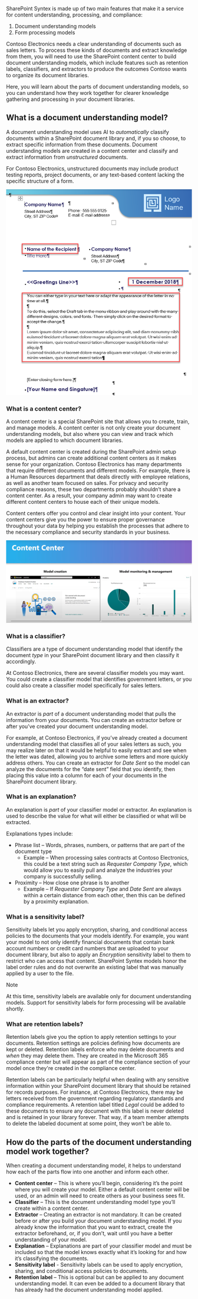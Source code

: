 SharePoint Syntex is made up of two main features that make it a service for content understanding, processing, and compliance:

1. Document understanding models  
1. Form processing models

Contoso Electronics needs a clear understanding of documents such as sales letters. To process these kinds of documents and extract knowledge from them, you will need to use the SharePoint content center to build document understanding models, which include features such as retention labels, classifiers, and extractors to produce the outcomes Contoso wants to organize its document libraries.

Here, you will learn about the parts of document understanding models, so you can understand how they work together for clearer knowledge gathering and processing in your document libraries.

## What is a document understanding model?

A document understanding model uses AI to _automatically_ classify documents within a SharePoint document library and, if you so choose, to extract specific information from these documents. Document understanding models are created in a content center and classify and extract information from _unstructured_ documents.

For Contoso Electronics, unstructured documents may include product testing reports, project documents, or any text-based content lacking the specific structure of a form.

![A picture of a sample business letter with key fields highlighted for Document understanding model processing in SharePoint Syntex.](../media/document-example.png)

### What is a content center?

A content center is a special SharePoint site that allows you to create, train, and manage models. A content center is not only create your document understanding models, but also where you can view and track which models are applied to which document libraries.

A default content center is created during the SharePoint admin setup process, but admins can create additional content centers as it makes sense for your organization. Contoso Electronics has many departments that require different documents and different models. For example, there is a Human Resources department that deals directly with employee relations, as well as another team focused on sales. For privacy and security compliance reasons, these two departments probably shouldn’t share a content center.  As a result, your company admin may want to create different content centers to house each of their unique models.

Content centers offer you control and clear insight into your content. Your content centers give you the power to ensure proper governance throughout your data by helping you establish the processes that adhere to the necessary compliance and security standards in your business.

![A screenshot of a content center with the Model creation page and Model monitoring & management options in the page.](../media/content-center.png)

### What is a classifier?

Classifiers are a type of document understanding model that identify the document _type_ in your SharePoint document library and then classify it accordingly.

At Contoso Electronics, there are several classifier models you may want. You could create a classifier model that identifies government letters, or you could also create a classifier model specifically for sales letters.

### What is an extractor?

An extractor is _part_ of a document understanding model that pulls the information from your documents. You can create an extractor before or after you’ve created your document understanding model.

For example, at Contoso Electronics, if you’ve already created a document understanding model that classifies all of your sales letters as such, you may realize later on that it would be helpful to easily extract and see when the letter was dated, allowing you to archive some letters and more quickly address others. You can create an extractor for _Date Sent_ so the model can analyze the documents for the “date sent” field that you identify, then placing this value into a column for each of your documents in the SharePoint document library.

### What is an explanation?

An explanation is _part_ of your classifier model or extractor. An explanation is used to describe the value for what will either be classified or what will be extracted.

Explanations types include:

- Phrase list – Words, phrases, numbers, or patterns that are part of the document type
  - Example – When processing sales contracts at Contoso Electronics, this could be a text string such as _Requester Company Type_, which would allow you to easily pull and analyze the industries your company is successfully selling.
- Proximity – How close one phrase is to another
  - Example – If _Requester Company Type_ and _Date Sent_ are always within a certain distance from each other, then this can be defined by a proximity explanation.

### What is a sensitivity label?

Sensitivity labels let you apply encryption, sharing, and conditional access policies to the documents that your models identify. For example, you want your model to not only identify financial documents that contain bank account numbers or credit card numbers that are uploaded to your document library, but also to apply an _Encryption_ sensitivity label to them to restrict who can access that content. SharePoint Syntex models honor the label order rules and do not overwrite an existing label that was manually applied by a user to the file.

> [!NOTE]
> At this time, sensitivity labels are available only for document understanding models. Support for sensitivity labels for form processing will be available shortly.

### What are retention labels?

Retention labels give you the option to apply retention settings to your documents. Retention settings are policies defining how documents are kept or deleted. Retention labels enforce _who_ may delete documents and _when_ they may delete them. They are created in the Microsoft 365 compliance center but will appear as part of the compliance section of your model once they're created in the compliance center.

Retention labels can be particularly helpful when dealing with any sensitive information within your SharePoint document library that should be retained for records purposes. For instance, at Contoso Electronics, there may be letters received from the government regarding regulatory standards and compliance requirements. A retention label titled _Legal_ could be added to these documents to ensure any document with this label is never deleted and is retained in your library forever. That way, if a team member attempts to delete the labeled document at some point, they won’t be able to.

## How do the parts of the document understanding model work together?

When creating a document understanding model, it helps to understand how each of the parts flow into one another and inform each other.

- **Content center** – This is where you’ll begin, considering it’s the point where you will create your model. Either a default content center will be used, or an admin will need to create others as your business sees fit.
- **Classifier** – This is the document understanding model type you’ll create within a content center.
- **Extractor** – Creating an extractor is not mandatory. It can be created before or after you build your document understanding model. If you already know the information that you want to extract, create the extractor beforehand, or, if you don’t, wait until you have a better understanding of your model.
- **Explanation** – Explanations are part of your classifier model and must be included so that the model knows exactly what it’s looking for and how it’s classifying the documents.
- **Sensitivity label** - Sensitivity labels can be used to apply encryption, sharing, and conditional access policies to documents.
- **Retention label** – This is optional but can be applied to any document understanding model. It can even be added to a document library that has already had the document understanding model applied.

